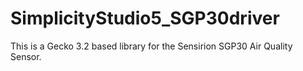 # SimplicityStudio5_SGP30driver
This is a Gecko 3.2 based library for the Sensirion SGP30 Air Quality Sensor. 
